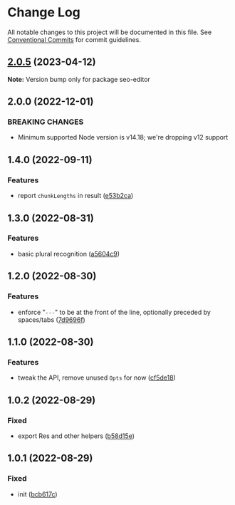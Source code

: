 # Change Log

All notable changes to this project will be documented in this file.
See [Conventional Commits](https://conventionalcommits.org) for commit guidelines.

## [2.0.5](https://github.com/codsen/codsen/compare/seo-editor@2.0.4...seo-editor@2.0.5) (2023-04-12)

**Note:** Version bump only for package seo-editor

## 2.0.0 (2022-12-01)

### BREAKING CHANGES

- Minimum supported Node version is v14.18; we're dropping v12 support

## 1.4.0 (2022-09-11)

### Features

- report `chunkLengths` in result ([e53b2ca](https://github.com/codsen/codsen/commit/e53b2ca3180ffc9818fcdfe7bec4087573f3c381))

## 1.3.0 (2022-08-31)

### Features

- basic plural recognition ([a5604c9](https://github.com/codsen/codsen/commit/a5604c9956f022f98c64b12332c4a2f084223fa0))

## 1.2.0 (2022-08-30)

### Features

- enforce "`---`" to be at the front of the line, optionally preceded by spaces/tabs ([7d9696f](https://github.com/codsen/codsen/commit/7d9696f75880f217f0e9960f18509fb59412123c))

## 1.1.0 (2022-08-30)

### Features

- tweak the API, remove unused `Opts` for now ([cf5de18](https://github.com/codsen/codsen/commit/cf5de18982e09c98085cebc264567e6c7e06cbb9))

## 1.0.2 (2022-08-29)

### Fixed

- export Res and other helpers ([b58d15e](https://github.com/codsen/codsen/commit/b58d15e0355fc16a3b7dbba94d292941e2219910))

## 1.0.1 (2022-08-29)

### Fixed

- init ([bcb617c](https://github.com/codsen/codsen/commit/bcb617c313a4a00e8dfadb8b8297dd5905c22e72))
